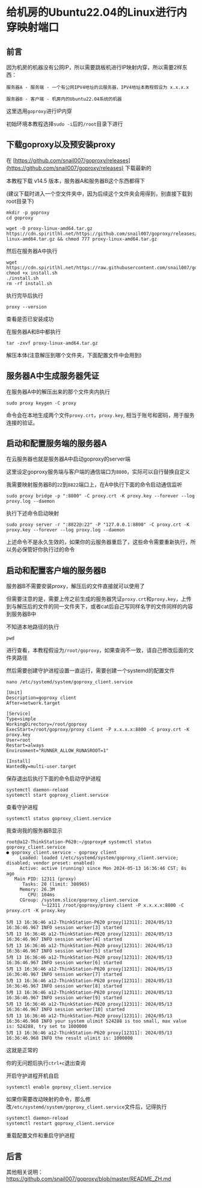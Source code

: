 # 给机房的Ubuntu22.04的Linux进行内穿映射端口


## 前言

因为机房的机器没有公网IP，所以需要跳板机进行IP映射内穿，所以需要2样东西：

```
服务器A - 服务端 - 一个有公网IPV4地址的云服务器，IPV4地址本教程假设为 x.x.x.x
```

```
服务器B - 客户端 - 机房内的Ubuntu22.04系统的机器
```

这里选用```goproxy```进行IP内穿

初始环境本教程选择```sudo -i```后的```/root```目录下进行

## 下载goproxy以及预安装proxy

在 [https://github.com/snail007/goproxy/releases](https://github.com/snail007/goproxy/releases) 下载最新的

本教程下载 v14.5 版本，服务器A和服务器B这个东西都得下

(建议下载时进入一个空文件夹中，因为后续这个文件夹会用得到，别直接下载到root目录下)

```
mkdir -p goproxy
cd goproxy
```

```
wget -O proxy-linux-amd64.tar.gz https://cdn.spiritlhl.net/https://github.com/snail007/goproxy/releases/download/v14.5/proxy-linux-amd64.tar.gz && chmod 777 proxy-linux-amd64.tar.gz
```

然后在服务器A中执行

```
wget https://cdn.spiritlhl.net/https://raw.githubusercontent.com/snail007/goproxy/master/install.sh  
chmod +x install.sh  
./install.sh  
rm -rf install.sh
```

执行完毕后执行

```
proxy --version
```

查看是否已安装成功

在服务器A和B中都执行

```
tar -zxvf proxy-linux-amd64.tar.gz
```

解压本体(注意解压到哪个文件夹，下面配置文件中会用到)

## 服务器A中生成服务器凭证

在服务器A中的解压出来的那个文件夹内执行

```
sudo proxy keygen -C proxy
```

命令会在本地生成两个文件```proxy.crt```，```proxy.key```, 相当于账号和密码，用于服务连接的验证。

## 启动和配置服务端的服务器A

在云服务器也就是服务器A中启动goproxy的server端

这里设定goproxy服务端与客户端的通信端口为```8800```，实际可以自行替换自定义

我需要映射服务器B的```22```到```8822```端口上，在A中执行下面的命令启动通信监听

```
sudo proxy bridge -p ":8800" -C proxy.crt -K proxy.key --forever --log proxy.log --daemon
```

执行下述命令启动映射

```
sudo proxy server -r ":8822@:22" -P "127.0.0.1:8800" -C proxy.crt -K proxy.key --forever --log proxy.log --daemon
```



上述命令不是永久生效的，如果你的云服务器重启了，这些命令需要重新执行，所以务必保管好你执行过的命令

## 启动和配置客户端的服务器B

服务器B不需要安装proxy，解压后的文件直接就可以使用了

但需要注意的是，需要上传之前生成的服务器凭证```proxy.crt```和```proxy.key```，上传到与解压后的文件的同一文件夹下，或者cat后自己写同样名字的文件同样的内容到服务器B中


不知道本地路径的执行

```
pwd
```

进行查看，本教程假设为```/root/goproxy```，如果查询不一致，请自己修改后面的文件夹路径

然后需要创建守护进程设置一直运行，需要创建一个systemd的配置文件

```
nano /etc/systemd/system/goproxy_client.service
```

```
[Unit]
Description=goproxy client
After=network.target

[Service]
Type=simple
WorkingDirectory=/root/goproxy
ExecStart=/root/goproxy/proxy client -P x.x.x.x:8800 -C proxy.crt -K proxy.key
User=root
Restart=always
Environment="RUNNER_ALLOW_RUNASROOT=1"

[Install]
WantedBy=multi-user.target
```

保存退出后执行下面的命令启动守护进程

```
systemctl daemon-reload
systemctl start goproxy_client.service
```

查看守护进程

```
systemctl status goproxy_client.service
```

我查询我的服务器B显示

```
root@a12-ThinkStation-P620:~/goproxy# systemctl status goproxy_client.service
● goproxy_client.service - goproxy client
     Loaded: loaded (/etc/systemd/system/goproxy_client.service; disabled; vendor preset: enabled)
     Active: active (running) since Mon 2024-05-13 16:36:46 CST; 8s ago
   Main PID: 12311 (proxy)
      Tasks: 20 (limit: 308965)
     Memory: 26.3M
        CPU: 104ms
     CGroup: /system.slice/goproxy_client.service
             └─12311 /root/goproxy/proxy client -P x.x.x.x:8800 -C proxy.crt -K proxy.key

5月 13 16:36:46 a12-ThinkStation-P620 proxy[12311]: 2024/05/13 16:36:46.967 INFO session worker[3] started
5月 13 16:36:46 a12-ThinkStation-P620 proxy[12311]: 2024/05/13 16:36:46.967 INFO session worker[4] started
5月 13 16:36:46 a12-ThinkStation-P620 proxy[12311]: 2024/05/13 16:36:46.967 INFO session worker[5] started
5月 13 16:36:46 a12-ThinkStation-P620 proxy[12311]: 2024/05/13 16:36:46.967 INFO session worker[6] started
5月 13 16:36:46 a12-ThinkStation-P620 proxy[12311]: 2024/05/13 16:36:46.967 INFO session worker[7] started
5月 13 16:36:46 a12-ThinkStation-P620 proxy[12311]: 2024/05/13 16:36:46.967 INFO session worker[8] started
5月 13 16:36:46 a12-ThinkStation-P620 proxy[12311]: 2024/05/13 16:36:46.967 INFO session worker[9] started
5月 13 16:36:46 a12-ThinkStation-P620 proxy[12311]: 2024/05/13 16:36:46.967 INFO session worker[10] started
5月 13 16:36:46 a12-ThinkStation-P620 proxy[12311]: 2024/05/13 16:36:46.968 INFO your system ulimit 524288 is too small, max value is: 524288, try set to 1000000
5月 13 16:36:46 a12-ThinkStation-P620 proxy[12311]: 2024/05/13 16:36:46.968 INFO the result ulimit is: 1000000
```

这就是正常的

你的无问题后执行```ctrl+c```退出查询


开启守护进程开机自启

```
systemctl enable goproxy_client.service
```

如果你需要改动映射的命令，那么修改```/etc/systemd/system/goproxy_client.service```文件后，记得执行

```
systemctl daemon-reload
systemctl restart goproxy_client.service
```

重载配置文件和重启守护进程

## 后言

其他相关说明：https://github.com/snail007/goproxy/blob/master/README_ZH.md
